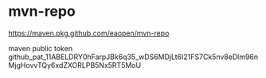 # mvn-repo

https://maven.pkg.github.com/eaopen/mvn-repo

maven public token
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
